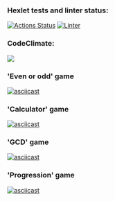 ### Hexlet tests and linter status:
[![Actions Status](https://github.com/Zhar-anna/frontend-project-lvl1/workflows/hexlet-check/badge.svg)](https://github.com/Zhar-anna/frontend-project-lvl1/actions)
[![Linter](https://github.com/Zhar-anna/frontend-project-lvl1/actions/workflows/linter.yml/badge.svg)](https://github.com/Zhar-anna/frontend-project-lvl1/actions/workflows/linter.yml)
### CodeClimate:
<a href="https://codeclimate.com/github/codeclimate/codeclimate/maintainability"><img src="https://api.codeclimate.com/v1/badges/a99a88d28ad37a79dbf6/maintainability" /></a>
### 'Even or odd' game
[![asciicast](https://asciinema.org/a/492645.svg)](https://asciinema.org/a/492645)
### 'Calculator' game
[![asciicast](https://asciinema.org/a/492638.svg)](https://asciinema.org/a/492638)
### 'GCD' game
[![asciicast](https://asciinema.org/a/492933.svg)](https://asciinema.org/a/492933)
### 'Progression' game
[![asciicast](https://asciinema.org/a/493044.svg)](https://asciinema.org/a/493044)